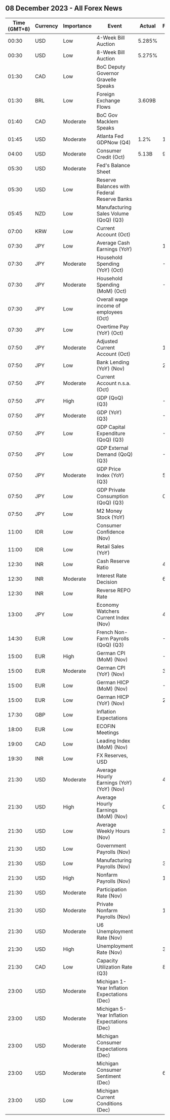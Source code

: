 ## 08 December 2023 - All Forex News

| Time (GMT+8) | Currency | Importance | Event | Actual | Forecast | Previous |
|------|----------|------------|-------|--------|----------|----------|
| 00:30 | USD | Low | 4-Week Bill Auction | 5.285% |  | 5.290% |
| 00:30 | USD | Low | 8-Week Bill Auction | 5.275% |  | 5.280% |
| 01:30 | CAD | Low | BoC Deputy Governor Gravelle Speaks |  |  |  |
| 01:30 | BRL | Low | Foreign Exchange Flows | 3.609B |  | 0.264B |
| 01:40 | CAD | Moderate | BoC Gov Macklem Speaks |  |  |  |
| 01:45 | USD | Moderate | Atlanta Fed GDPNow (Q4) | 1.2% | 1.3% | 1.3% |
| 04:00 | USD | Moderate | Consumer Credit (Oct) | 5.13B | 9.00B | 12.22B |
| 05:30 | USD | Moderate | Fed's Balance Sheet |  |  | 7,796B |
| 05:30 | USD | Low | Reserve Balances with Federal Reserve Banks |  |  | 3.395T |
| 05:45 | NZD | Low | Manufacturing Sales Volume (QoQ) (Q3) |  |  | 2.9% |
| 07:00 | KRW | Low | Current Account (Oct) |  |  | 5.42B |
| 07:30 | JPY | Low | Average Cash Earnings (YoY) |  | 1.0% | 1.2% |
| 07:30 | JPY | Moderate | Household Spending (YoY) (Oct) |  | -3.0% | -2.8% |
| 07:30 | JPY | Moderate | Household Spending (MoM) (Oct) |  | -0.2% | 0.3% |
| 07:30 | JPY | Low | Overall wage income of employees (Oct) |  |  | 1.2% |
| 07:30 | JPY | Low | Overtime Pay (YoY) (Oct) |  |  | 0.70% |
| 07:50 | JPY | Moderate | Adjusted Current Account (Oct) |  | 1.85T | 2.01T |
| 07:50 | JPY | Low | Bank Lending (YoY) (Nov) |  | 2.8% | 2.8% |
| 07:50 | JPY | Moderate | Current Account n.s.a. (Oct) |  |  | 2.724T |
| 07:50 | JPY | High | GDP (QoQ) (Q3) |  | -0.5% | 1.2% |
| 07:50 | JPY | Moderate | GDP (YoY) (Q3) |  | -2.1% | 4.8% |
| 07:50 | JPY | Low | GDP Capital Expenditure (QoQ) (Q3) |  | -0.6% | -1.0% |
| 07:50 | JPY | Low | GDP External Demand (QoQ) (Q3) |  | -0.1% | 1.8% |
| 07:50 | JPY | Moderate | GDP Price Index (YoY) (Q3) |  | 5.1% | 3.5% |
| 07:50 | JPY | Low | GDP Private Consumption (QoQ) (Q3) |  | 0.0% | -0.6% |
| 07:50 | JPY | Low | M2 Money Stock (YoY) |  |  | 2.4% |
| 11:00 | IDR | Low | Consumer Confidence (Nov) |  |  | 124.3 |
| 11:00 | IDR | Low | Retail Sales (YoY) |  |  | 1.5% |
| 12:30 | INR | Low | Cash Reserve Ratio |  | 4.50% | 4.50% |
| 12:30 | INR | Moderate | Interest Rate Decision |  | 6.50% | 6.50% |
| 12:30 | INR | Low | Reverse REPO Rate |  |  | 3.35% |
| 13:00 | JPY | Low | Economy Watchers Current Index (Nov) |  | 49.0 | 49.5 |
| 14:30 | EUR | Low | French Non-Farm Payrolls (QoQ) (Q3) |  | -0.1% | 0.1% |
| 15:00 | EUR | High | German CPI (MoM) (Nov) |  | -0.4% | 0.0% |
| 15:00 | EUR | Moderate | German CPI (YoY) (Nov) |  | 3.2% | 3.8% |
| 15:00 | EUR | Low | German HICP (MoM) (Nov) |  | -0.7% | -0.2% |
| 15:00 | EUR | Low | German HICP (YoY) (Nov) |  | 2.3% | 3.0% |
| 17:30 | GBP | Low | Inflation Expectations |  |  | 3.6% |
| 18:00 | EUR | Low | ECOFIN Meetings |  |  |  |
| 19:00 | CAD | Low | Leading Index (MoM) (Nov) |  |  | -0.01% |
| 19:30 | INR | Low | FX Reserves, USD |  |  | 597.94B |
| 21:30 | USD | Moderate | Average Hourly Earnings (YoY) (YoY) (Nov) |  | 4.0% | 4.1% |
| 21:30 | USD | High | Average Hourly Earnings (MoM) (Nov) |  | 0.3% | 0.2% |
| 21:30 | USD | Low | Average Weekly Hours (Nov) |  | 34.3 | 34.3 |
| 21:30 | USD | Low | Government Payrolls (Nov) |  |  | 51.0K |
| 21:30 | USD | Low | Manufacturing Payrolls (Nov) |  | 30K | -35K |
| 21:30 | USD | High | Nonfarm Payrolls (Nov) |  | 180K | 150K |
| 21:30 | USD | Moderate | Participation Rate (Nov) |  |  | 62.7% |
| 21:30 | USD | Moderate | Private Nonfarm Payrolls (Nov) |  | 153K | 99K |
| 21:30 | USD | Moderate | U6 Unemployment Rate (Nov) |  |  | 7.2% |
| 21:30 | USD | High | Unemployment Rate (Nov) |  | 3.9% | 3.9% |
| 21:30 | CAD | Low | Capacity Utilization Rate (Q3) |  | 81.0% | 81.4% |
| 23:00 | USD | Moderate | Michigan 1-Year Inflation Expectations (Dec) |  |  | 4.5% |
| 23:00 | USD | Moderate | Michigan 5-Year Inflation Expectations (Dec) |  |  | 3.2% |
| 23:00 | USD | Moderate | Michigan Consumer Expectations (Dec) |  |  | 56.8 |
| 23:00 | USD | Moderate | Michigan Consumer Sentiment (Dec) |  | 62.0 | 61.3 |
| 23:00 | USD | Low | Michigan Current Conditions (Dec) |  |  | 68.3 |
